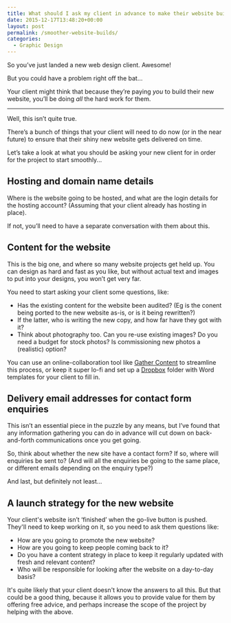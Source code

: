 ```yaml
---
title: What should I ask my client in advance to make their website build go more smoothly?
date: 2015-12-17T13:48:20+00:00
layout: post
permalink: /smoother-website-builds/
categories:
  - Graphic Design
---
```

So you’ve just landed a new web design client. Awesome!

But you could have a problem right off the bat…

Your client might think that because they’re paying _you_ to build their new website, you’ll be doing _all_ the hard work for them. 

----

Well, this isn’t quite true.

There’s a bunch of things that your client will need to do now (or in the near future) to ensure that their shiny new website gets delivered on time.

Let’s take a look at what you should be asking your new client for in order for the project to start smoothly...

## Hosting and domain name details
Where is the website going to be hosted, and what are the login details for the hosting account? (Assuming that your client already has hosting in place).

If not, you’ll need to have a separate conversation with them about this. 

## Content for the website
This is the big one, and where so many website projects get held up. You can design as hard and fast as you like, but without actual text and images to put into your designs, you won’t get very far.

You need to start asking your client some questions, like:

* Has the existing content for the website been audited? (Eg is the conent being ported to the new website as-is, or is it being rewritten?)
* If the latter, who is writing the new copy, and how far have they got with it?  
* Think about photography too. Can you re-use existing images? Do you need a budget for stock photos? Is commissioning new photos a (realistic) option?

You can use an online-collaboration tool like [Gather Content](https://gathercontent.com/) to streamline this process, or keep it super lo-fi and set up a [Dropbox][1] folder with Word templates for your client to fill in.

[1]: https://db.tt/Yv79Abf

## Delivery email addresses for contact form enquiries
This isn’t an essential piece in the puzzle by any means, but I’ve found that any information gathering you can do in advance will cut down on back-and-forth communications once you get going.

So, think about whether the new site have a contact form?
If so, where will enquiries be sent to? (And will all the enquiries be going to the same place, or different emails depending on the enquiry type?)

And last, but definitely not least…

## A launch strategy for the new website
Your client's website isn’t ‘finished’ when the go-live button is pushed. They'll need to keep working on it, so you need to ask them questions like:

* How are you going to promote the new website?  
* How are you going to keep people coming back to it?  
* Do you have a content strategy in place to keep it regularly updated with fresh and relevant content? 
* Who will be responsible for looking after the website on a day-to-day basis?

It's quite likely that your client doesn't know the answers to all this. But that could be a good thing, because it allows you to provide value for them by offering free advice, and perhaps increase the scope of the project by helping with the above.